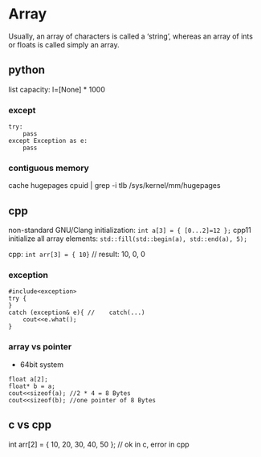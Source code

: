 # Array
Usually, an array of characters is called a ‘string’, whereas an array of ints or floats is called simply an array.

## python
list capacity: l=[None] * 1000
### except
```
try:
    pass
except Exception as e:
    pass
```

### contiguous memory
cache
hugepages
cpuid | grep -i tlb
/sys/kernel/mm/hugepages

## cpp
non-standard GNU/Clang initialization: `int a[3] = { [0...2]=12 };`
cpp11 initialize all array elements:
`std::fill(std::begin(a), std::end(a), 5);`

cpp: `int arr[3] = { 10}` // result: 10, 0, 0

### exception
```
#include<exception>
try {
}
catch (exception& e){ //    catch(...)
    cout<<e.what();
}
```

### array vs pointer
- 64bit system
```
float a[2];
float* b = a;
cout<<sizeof(a); //2 * 4 = 8 Bytes
cout<<sizeof(b); //one pointer of 8 Bytes
```

## c vs cpp
int arr[2] = { 10, 20, 30, 40, 50 }; // ok in c, error in cpp
